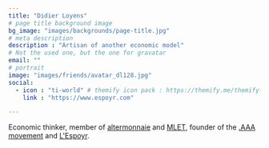 ```yaml
---
title: "Didier Loyens"
# page title background image
bg_image: "images/backgrounds/page-title.jpg"
# meta description
description : "Artisan of another economic model"
# Not the used one, but the one for gravatar
email: ""
# portrait
image: "images/friends/avatar_dl128.jpg"
social:
  - icon : "ti-world" # themify icon pack : https://themify.me/themify-icons
    link : "https://www.espoyr.com"

---
```


Economic thinker, member of [altermonnaie](https://lucbzh.wixsite.com/altermonnaies) and [MLET](https://www.mlet.fr), founder of the [.AAA movement](https://www.facebook.com/cleisme.mouvement.AAA) and [L'Espoyr](https://www.espoyr.com).


